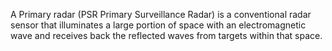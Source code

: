 A Primary radar (PSR Primary Surveillance Radar) is a conventional radar sensor that illuminates a large portion of space with an electromagnetic wave and receives back the reflected waves from targets within that space.